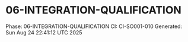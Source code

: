 # 06-INTEGRATION-QUALIFICATION
Phase: 06-INTEGRATION-QUALIFICATION
CI: CI-SO001-010
Generated: Sun Aug 24 22:41:12 UTC 2025
